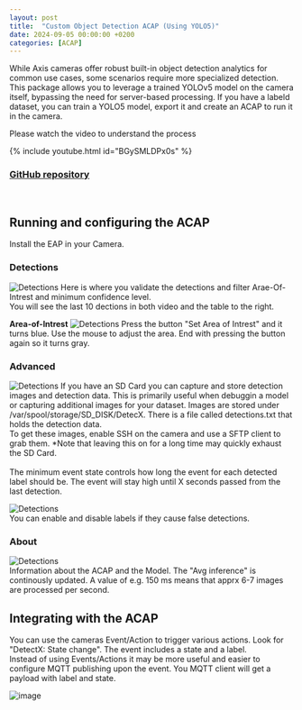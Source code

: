 ```yaml
---
layout: post
title:  "Custom Object Detection ACAP (Using YOLO5)"
date: 2024-09-05 00:00:00 +0200
categories: [ACAP]
---
```


While Axis cameras offer robust built-in object detection analytics for common use cases, some scenarios require more specialized detection. This package allows you to leverage a trained YOLOv5 model on the camera itself, bypassing the need for server-based processing.
If you have a labeld dataset, you can train a YOLO5 model, export it and create an ACAP to run it in the camera.
  
Please watch the video to understand the process

{% include youtube.html id="BGySMLDPx0s" %}

### [GitHub repository](https://github.com/pandosme/DetectX)
<br>

## Running and configuring the ACAP
Install the EAP in your Camera.

### Detections
![Detections](https://raw.githubusercontent.com/pandosme/DetectX/main/pictures/detections.png)
Here is where you validate the detections and filter Arae-Of-Intrest and minimum confidence level.  
You will see the last 10 dections in both video and the table to the right.  

**Area-of-Intrest**
![Detections](https://raw.githubusercontent.com/pandosme/DetectX/main/pictures/aoi.png)
Press the button "Set Area of Intrest" and it turns blue.  Use the mouse to adjust the area.  End with pressing the button again so it turns gray.  

### Advanced
![Detections](https://raw.githubusercontent.com/pandosme/DetectX/main/pictures/aoi.png)
If you have an SD Card you can capture and store detection images and detection data.  This is primarily useful when debuggin a model or capturing additional images for your dataset.
Images are stored under /var/spool/storage/SD_DISK/DetecX.  There is a file called detections.txt that holds the detection data.  
To get these images, enable SSH on the camera and use a SFTP client to grab them.
*Note that leaving this on for a long time may quickly exhaust the SD Card.  
<br>
The minimum event state controls how long the event for each detected label should be.  The event will stay high until X seconds passed from the last detection.

![Detections](https://raw.githubusercontent.com/pandosme/DetectX/main/pictures/labels.png)  
You can enable and disable labels if they cause false detections.

### About
![Detections](https://raw.githubusercontent.com/pandosme/DetectX/main/pictures/about.png)  
Information about the ACAP and the Model.  The "Avg inference" is continously updated.  A value of e.g. 150 ms means that apprx 6-7 images are processed per second.

## Integrating with the ACAP
You can use the cameras Event/Action to trigger various actions.  Look for "DetectX: State change".  The event includes a state and a label.  
Instead of using Events/Actions it may be more useful and easier to configure MQTT publishing upon the event.  You MQTT client will get a payload with label and state.

![image](https://api.aintegration.team/image/yolo5)
